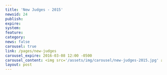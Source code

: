 ```yaml
---
title: 'New Judges - 2015'
newsid: 24
publish: 
expire: 
system: 
feature: 
category: 
news: false
carousel: true
link: /pages/new-judges
carousel_expire: 2016-03-08 12:00 -0500
carousel_content: <img src='/assets/img/carousel/new-judges-2015.jpg' alt='new judges in 2015' />
layout: post
---
```

